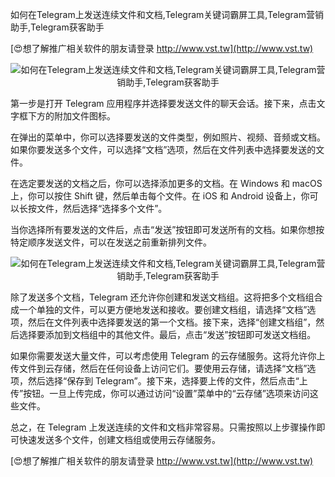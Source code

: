 如何在Telegram上发送连续文件和文档,Telegram关键词霸屏工具,Telegram营销助手,Telegram获客助手

[😍想了解推广相关软件的朋友请登录 http://www.vst.tw](http://www.vst.tw)

 <center><img src="https://vst.tw/MP4/tuiguang/png/2.png" alt="如何在Telegram上发送连续文件和文档,Telegram关键词霸屏工具,Telegram营销助手,Telegram获客助手"></center>

第一步是打开 Telegram 应用程序并选择要发送文件的聊天会话。接下来，点击文字框下方的附加文件图标。

在弹出的菜单中，你可以选择要发送的文件类型，例如照片、视频、音频或文档。如果你要发送多个文件，可以选择“文档”选项，然后在文件列表中选择要发送的文件。

在选定要发送的文档之后，你可以选择添加更多的文档。在 Windows 和 macOS 上，你可以按住 Shift 键，然后单击每个文件。在 iOS 和 Android 设备上，你可以长按文件，然后选择“选择多个文件”。

当你选择所有要发送的文件后，点击“发送”按钮即可发送所有的文档。如果你想按特定顺序发送文件，可以在发送之前重新排列文件。

 <center><img src="https://vst.tw/MP4/tuiguang/png/8.png" alt="如何在Telegram上发送连续文件和文档,Telegram关键词霸屏工具,Telegram营销助手,Telegram获客助手"></center>

除了发送多个文档，Telegram 还允许你创建和发送文档组。这将把多个文档组合成一个单独的文件，可以更方便地发送和接收。要创建文档组，请选择“文档”选项，然后在文件列表中选择要发送的第一个文档。接下来，选择“创建文档组”，然后选择要添加到文档组中的其他文件。最后，点击“发送”按钮即可发送文档组。

如果你需要发送大量文件，可以考虑使用 Telegram 的云存储服务。这将允许你上传文件到云存储，然后在任何设备上访问它们。要使用云存储，请选择“文档”选项，然后选择“保存到 Telegram”。接下来，选择要上传的文件，然后点击“上传”按钮。一旦上传完成，你可以通过访问“设置”菜单中的“云存储”选项来访问这些文件。

总之，在 Telegram 上发送连续的文件和文档非常容易。只需按照以上步骤操作即可快速发送多个文件，创建文档组或使用云存储服务。

[😍想了解推广相关软件的朋友请登录 http://www.vst.tw](http://www.vst.tw)




